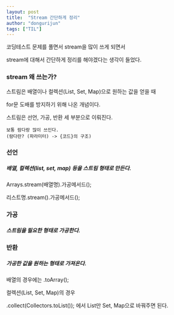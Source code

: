 ```yaml
---
layout: post
title:  "Stream 간단하게 정리"
author: "dongurijun"
tags: ["TIL"]
---
```


코딩테스트 문제를 풀면서 stream을 많이 쓰게 되면서

stream에 대해서 간단하게 정리를 해야겠다는 생각이 들었다.

### stream 왜 쓰는가?

스트림은 배열이나 컬렉션(List, Set, Map)으로 원하는 값을 얻을 때

for문 도배를 방지하기 위해 나온 개념이다.


스트림은 선언, 가공, 반환 세 부분으로 이뤄진다.

    보통 람다랑 많이 쓰인다. 
    (람다란? (파라미터) -> {코드}의 구조)

### 선언

##### 배열, 컬렉션(list, set, map) 등을 스트림 형태로 만든다.

Arrays.stream(배열명).가공메서드();

리스트명.stream().가공메서드();


### 가공

##### 스트림을 필요한 형태로 가공한다.


### 반환

##### 가공한 값을 원하는 형태로 가져온다.


배열의 경우에는 .toArray();

컬렉션(List, Set, Map)의 경우

.collect(Collectors.toList()); 에서 List만 Set, Map으로 바꿔주면 된다.








